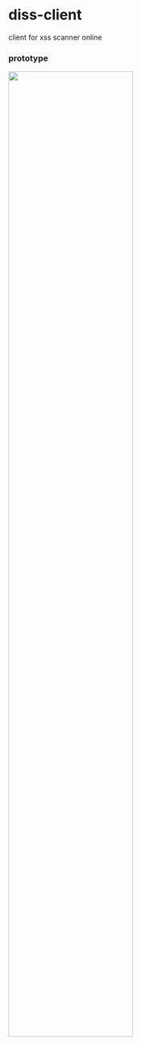 # diss-client
client for xss scanner online

### prototype
<img src="https://user-images.githubusercontent.com/87087163/232084972-c1722ad5-d678-4e46-8889-74790fb42f04.png" style="width: 70%"/>
